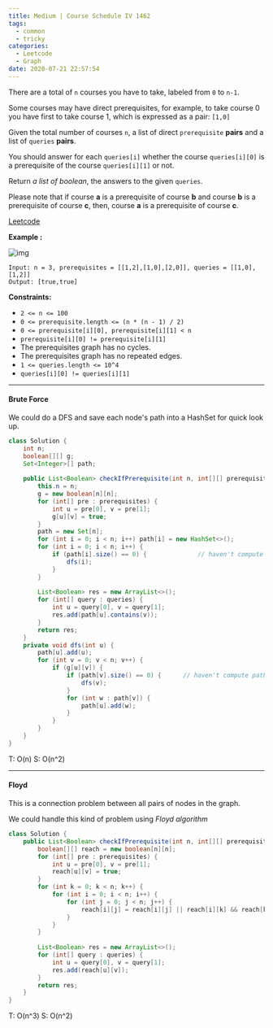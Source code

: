 ```yaml
---
title: Medium | Course Schedule IV 1462
tags:
  - common
  - tricky
categories:
  - Leetcode
  - Graph
date: 2020-07-21 22:57:54
---
```


There are a total of `n` courses you have to take, labeled from `0` to `n-1`.

Some courses may have direct prerequisites, for example, to take course 0 you have first to take course 1, which is expressed as a pair: `[1,0]`

Given the total number of courses `n`, a list of direct `prerequisite` **pairs** and a list of `queries` **pairs**.

You should answer for each `queries[i]` whether the course `queries[i][0]` is a prerequisite of the course `queries[i][1]` or not.

Return *a list of boolean*, the answers to the given `queries`.

Please note that if course **a** is a prerequisite of course **b** and course **b** is a prerequisite of course **c**, then, course **a** is a prerequisite of course **c**.

[Leetcode](https://leetcode.com/problems/course-schedule-iv/)

<!--more-->

**Example :**

![img](https://assets.leetcode.com/uploads/2020/04/17/graph-1.png)

```
Input: n = 3, prerequisites = [[1,2],[1,0],[2,0]], queries = [[1,0],[1,2]]
Output: [true,true]
```

**Constraints:**

- `2 <= n <= 100`
- `0 <= prerequisite.length <= (n * (n - 1) / 2)`
- `0 <= prerequisite[i][0], prerequisite[i][1] < n`
- `prerequisite[i][0] != prerequisite[i][1]`
- The prerequisites graph has no cycles.
- The prerequisites graph has no repeated edges.
- `1 <= queries.length <= 10^4`
- `queries[i][0] != queries[i][1]`

---

#### Brute Force 

We could do a DFS and save each node's path into a HashSet for quick look up.

```java
class Solution {
    int n;
    boolean[][] g;
    Set<Integer>[] path;
    
    public List<Boolean> checkIfPrerequisite(int n, int[][] prerequisites, int[][] queries) {
        this.n = n;
        g = new boolean[n][n];
        for (int[] pre : prerequisites) {
            int u = pre[0], v = pre[1];
            g[u][v] = true;
        }
        path = new Set[n];
        for (int i = 0; i < n; i++) path[i] = new HashSet<>();
        for (int i = 0; i < n; i++) {
            if (path[i].size() == 0) {				// haven't compute path
                dfs(i);
            }
        }
        
        List<Boolean> res = new ArrayList<>();
        for (int[] query : queries) {
            int u = query[0], v = query[1];
            res.add(path[u].contains(v));
        }
        return res;
    }
    private void dfs(int u) {
        path[u].add(u);
        for (int v = 0; v < n; v++) {
            if (g[u][v]) {
                if (path[v].size() == 0) {		// haven't compute path
                    dfs(v);
                }
                for (int w : path[v]) {
                    path[u].add(w);
                }
            }
        }
    }
}
```

T: O(n)			S: O(n^2)

---

#### Floyd

This is a connection problem between all pairs of nodes in the graph.

We could handle this kind of problem using *Floyd algorithm*

```java
class Solution {
    public List<Boolean> checkIfPrerequisite(int n, int[][] prerequisites, int[][] queries) {
        boolean[][] reach = new boolean[n][n];
        for (int[] pre : prerequisites) {
            int u = pre[0], v = pre[1];
            reach[u][v] = true;
        }
        for (int k = 0; k < n; k++) {
            for (int i = 0; i < n; i++) {
                for (int j = 0; j < n; j++) {
                    reach[i][j] = reach[i][j] || reach[i][k] && reach[k][j];
                }
            }
        }
        
        List<Boolean> res = new ArrayList<>();
        for (int[] query : queries) {
            int u = query[0], v = query[1];
            res.add(reach[u][v]);
        }
        return res;
    }
}
```

T: O(n^3)			S: O(n^2)



